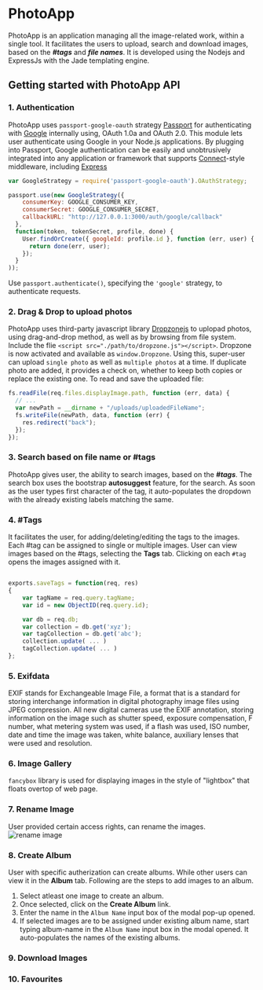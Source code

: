 # PhotoApp
PhotoApp is an application managing all the image-related work, within a single tool. It facilitates the users to upload, search and download images, based on the **_#tags_** and **_file names_**. It is developed using the Nodejs and ExpressJs with the Jade templating engine.

## Getting started with PhotoApp API

### 1. Authentication
PhotoApp uses `passport-google-oauth` strategy [Passport](http://passportjs.org/) for authenticating with [Google](http://www.google.com/) internally using, OAuth 1.0a and OAuth 2.0. This module lets user authenticate using Google in your Node.js applications. By plugging into Passport, Google authentication can be easily and unobtrusively integrated into any application or framework that supports [Connect](http://www.senchalabs.org/connect/)-style middleware, including [Express](http://expressjs.com/)

```Javascript
var GoogleStrategy = require('passport-google-oauth').OAuthStrategy;

passport.use(new GoogleStrategy({
    consumerKey: GOOGLE_CONSUMER_KEY,
    consumerSecret: GOOGLE_CONSUMER_SECRET,
    callbackURL: "http://127.0.0.1:3000/auth/google/callback"
  },
  function(token, tokenSecret, profile, done) {
    User.findOrCreate({ googleId: profile.id }, function (err, user) {
      return done(err, user);
    });
  }
));
```
Use `passport.authenticate()`, specifying the `'google'` strategy, to authenticate requests.

### 2. Drag & Drop to upload photos
PhotoApp uses third-party javascript library [Dropzonejs](http://www.dropzonejs.com/) to uplopad photos, using drag-and-drop method, as well as by browsing from file system. Include the flie ```<script src="./path/to/dropzone.js"></script>```. Dropzone is now activated and available as ```window.Dropzone```. Using this, super-user can upload `single photo` as well as `multiple photos` at a time. If duplicate photo are added, it provides a check on, whether to keep both copies or replace the existing one. To read and save the uploaded file:
``` Javascript
fs.readFile(req.files.displayImage.path, function (err, data) {
  // ...
  var newPath = __dirname + "/uploads/uploadedFileName";
  fs.writeFile(newPath, data, function (err) {
    res.redirect("back");
  });
});
```

### 3. Search based on file name or #tags
PhotoApp gives user, the ability to search images, based on the **_#tags_**. The search box uses the bootstrap  **autosuggest** feature, for the search. As soon as the user types first character of the tag, it auto-populates the dropdown with the already existing labels matching the same.

### 4. #Tags
It facilitates the user, for adding/deleting/editing the tags to the images. Each #tag can be assigned to single or multiple images. User can view images based on the #tags, selecting the **Tags** tab. Clicking on each `#tag` opens the images assigned with it. 
```Javascript

exports.saveTags = function(req, res)
{
	var tagName = req.query.tagName;
	var id = new ObjectID(req.query.id);

	var db = req.db;	
	var collection = db.get('xyz');
	var tagCollection = db.get('abc');
	collection.update( ... )
	tagCollection.update( ... )
};
```

### 5. Exifdata
EXIF stands for Exchangeable Image File, a format that is a standard for storing interchange information in digital photography image files using JPEG compression. All new digital cameras use the EXIF annotation, storing information on the image such as shutter speed, exposure compensation, F number, what metering system was used, if a flash was used, ISO number, date and time the image was taken, white balance, auxiliary lenses that were used and resolution.

### 6. Image Gallery
`fancybox` library is used for displaying images in the style of "lightbox" that floats overtop of web page.

### 7. Rename Image
User provided certain access rights, can rename the images. 
![rename image](https://drive.google.com/a/tavisca.com/file/d/0B77YCQPaVz3PaDRscTIyV1hTM3c/view "Rename Image")

### 8. Create Album
User with specific autherization can create albums. While other users can view it in the **Album** tab. Following are the steps to add images to an album.
1. Select atleast one image to create an album.
2. Once selected, click on the **Create Album** link.
3. Enter the name in the `Album Name` input box of the modal pop-up opened.
4. If selected images are to be assigned under existing album name, start typing album-name in the `Album Name` input box in the modal opened. It auto-populates the names of the existing albums.

### 9. Download Images


### 10. Favourites
